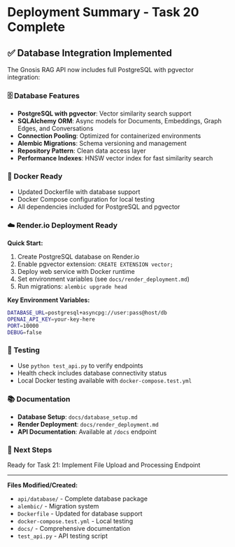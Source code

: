 # Deployment Summary - Task 20 Complete

## ✅ Database Integration Implemented

The Gnosis RAG API now includes full PostgreSQL with pgvector integration:

### 🗄️ Database Features
- **PostgreSQL with pgvector**: Vector similarity search support
- **SQLAlchemy ORM**: Async models for Documents, Embeddings, Graph Edges, and Conversations
- **Connection Pooling**: Optimized for containerized environments
- **Alembic Migrations**: Schema versioning and management
- **Repository Pattern**: Clean data access layer
- **Performance Indexes**: HNSW vector index for fast similarity search

### 🐳 Docker Ready
- Updated Dockerfile with database support
- Docker Compose configuration for local testing
- All dependencies included for PostgreSQL and pgvector

### ☁️ Render.io Deployment Ready

**Quick Start:**
1. Create PostgreSQL database on Render.io
2. Enable pgvector extension: `CREATE EXTENSION vector;`
3. Deploy web service with Docker runtime
4. Set environment variables (see `docs/render_deployment.md`)
5. Run migrations: `alembic upgrade head`

**Key Environment Variables:**
```bash
DATABASE_URL=postgresql+asyncpg://user:pass@host/db
OPENAI_API_KEY=your-key-here
PORT=10000
DEBUG=false
```

### 🧪 Testing
- Use `python test_api.py` to verify endpoints
- Health check includes database connectivity status
- Local Docker testing available with `docker-compose.test.yml`

### 📚 Documentation
- **Database Setup**: `docs/database_setup.md`
- **Render Deployment**: `docs/render_deployment.md`
- **API Documentation**: Available at `/docs` endpoint

### 🚀 Next Steps
Ready for Task 21: Implement File Upload and Processing Endpoint

---

**Files Modified/Created:**
- `api/database/` - Complete database package
- `alembic/` - Migration system
- `Dockerfile` - Updated for database support
- `docker-compose.test.yml` - Local testing
- `docs/` - Comprehensive documentation
- `test_api.py` - API testing script 